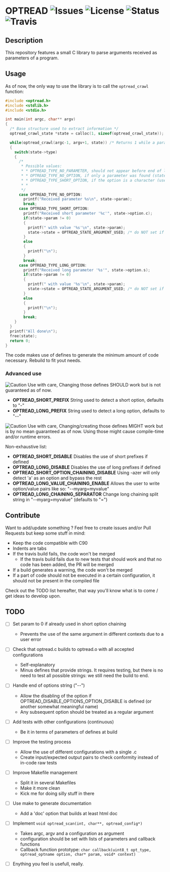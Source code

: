 # OPTREAD ![Issues](https://img.shields.io/github/issues/Ayowel/travis-test.svg) ![License](https://img.shields.io/github/license/Ayowel/optread.svg) ![Status](https://img.shields.io/badge/status-in%20development-red.svg) ![Travis](https://travis-ci.org/Ayowel/optread.svg?branch=master)

## Description

This repository features a small C library to parse arguments received as parameters of a program.

## Usage

As of now, the only way to use the library is to call the `optread_crawl` function:

```C
#include <optread.h>
#include <stdlib.h>
#include <stdio.h>

int main(int argc, char** argv)
{
  /* Base structure used to extract information */
  optread_crawl_state *state = calloc(1, sizeof(optread_crawl_state));

  while(optread_crawl(argc-1, argv+1, state)) /* Returns 1 while a parameter is found */
  {
    switch(state->type)
    {
      /*
       * Possible values:
       * * OPTREAD_TYPE_NO_PARAMETER, should not appear before end of loop
       * * OPTREAD_TYPE_NO_OPTION, if only a parameter was found (state->param)
       * * OPTREAD_TYPE_SHORT_OPTION, if the option is a character (use state->option.c, state->param might equal 0
       * * 
       */
      case OPTREAD_TYPE_NO_OPTION:
        printf("Received parameter %s\n", state->param);
        break;
      case OPTREAD_TYPE_SHORT_OPTION:
        printf("Received short parameter '%c'", state->option.c);
        if(state->param != 0)
        {
          printf(" with value '%s'\n", state->param);
          state->state = OPTREAD_STATE_ARGUMENT_USED; /* do NOT set if the parameter of the option is not used */
        }
        else
        {
          printf("\n");
        }
        break;
      case OPTREAD_TYPE_LONG_OPTION:
        printf("Received long parameter '%s'", state->option.s);
        if(state->param != 0)
        {
          printf(" with value '%s'\n", state->param);
          state->state = OPTREAD_STATE_ARGUMENT_USED; /* do NOT set if the parameter of the option is not used */
        }
        else
        {
          printf("\n");
        }
        break;
    }
  }
  printf("All done\n");
  free(state);
  return 0;
}
```

The code makes use of defines to generate the minimum amount of code necessary. Rebuild to fit yout needs.

### Advanced use

![Caution](https://img.shields.io/badge/!-caution-red.svg) Use with care, Changing those defines SHOULD work but is not guaranteed as of now.

* **OPTREAD\_SHORT\_PREFIX** String used to detect a short option, defaults to "-"
* **OPTREAD\_LONG\_PREFIX** String used to detect a long option, defaults to "--"

![Caution](https://img.shields.io/badge/!-caution-red.svg) Use with care, Changing/creating those defines MIGHT work but is by no mean guaranteed as of now. Using those might cause compile-time and/or runtime errors.

Non-exhaustive list:

* **OPTREAD\_SHORT\_DISABLE** Disables the use of short prefixes if defined
* **OPTREAD\_LONG\_DISABLE** Disables the use of long prefixes if defined
* **OPTREAD\_SHORT\_OPTION\_CHAINING\_DISABLE** Using -azer will only detect 'a' as an option and bypass the rest
* **OPTREAD\_LONG\_VALUE\_CHAINING\_ENABLE** Allows the user to write option/value pairs like so: "--myarg=myvalue"
* **OPTREAD\_LONG\_CHAINING\_SEPARATOR** Change long chaining split string in "--myarg=myvalue" (defaults to "=")

## Contribute

Want to add/update something ? Feel free to create issues and/or Pull Requests but keep some stuff in mind:

* Keep the code compatible with C90
* Indents are tabs
* If the travis build fails, the code won't be merged
    * If the travis build fails due to new tests that should work and that no code has been added, the PR will be merged
* If a build generates a warning, the code won't be merged
* If a part of code should not be executed in a certain configuration, it should not be present in the compiled file

Check out the TODO list hereafter, that way you'll know what is to come / get ideas to develop upon.

## TODO

- [ ] Set param to 0 if already used in short option chaining
    - Prevents the use of the same argument in different contexts due to a user error
- [ ] Check that optread.c builds to optread.o with all accepted configurations
    - Self-explanatory
    - Minus defines that provide strings. It requires testing, but there is no need to test all possible strings: we still need the build to end.
- [ ] Handle end of options string ("--")
    - Allow the disabling of the option if OPTREAD\_DISABLE\_OPTIONS\_OPTION\_DISABLE is defined (or another somewhat meaningful name)
    - Any subsequent option should be treated as a regular argument
- [ ] Add tests with other configurations (continuous)
    - Be it in terms of parameters of defines at build
- [ ] Improve the testing process
    - Allow the use of different configurations with a single .c
    - Create input/expected output pairs to check conformity instead of in-code raw tests
- [ ] Improve Makefile management
    - Split it in several Makefiles
    - Make it more clean
    - Kick me for doing silly stuff in there
- [ ] Use make to generate documentation
    - Add a 'doc' option that builds at least html doc
- [ ] Implement `void optread_scan(int, char**, optread_config*)`
    - Takes argc, argv and a configuration as argument
    - configuration should be set with lists of parameters and callback functions
    - Callback function prototype: `char callback(uint8_t opt_type, optread_optname option, char* param, void* context)`
- [ ] Enything you feel is usefull, really.

